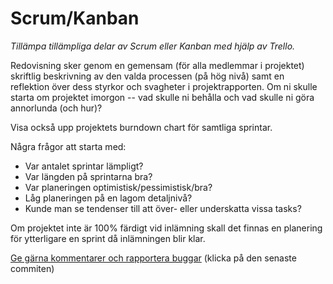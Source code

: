 # Scrum/Kanban

_Tillämpa tillämpliga delar av Scrum eller Kanban med hjälp av Trello._

Redovisning sker genom en gemensam (för alla medlemmar i
projektet) skriftlig beskrivning av den valda processen (på hög
nivå) samt en reflektion över dess styrkor och svagheter i
projektrapporten. Om ni skulle starta om projektet imorgon -- vad
skulle ni behålla och vad skulle ni göra annorlunda (och hur)?

Visa också upp projektets burndown chart för samtliga sprintar.

Några frågor att starta med:

* Var antalet sprintar lämpligt?
* Var längden på sprintarna bra?
* Var planeringen optimistisk/pessimistisk/bra?
* Låg planeringen på en lagom detaljnivå?
* Kunde man se tendenser till att över- eller underskatta vissa tasks?

Om projektet inte är 100% färdigt vid inlämning skall det finnas
en planering för ytterligare en sprint då inlämningen blir klar.

[Ge gärna kommentarer och rapportera buggar](https://github.com/IOOPM-UU/achievements/commits/master/Y64.md) (klicka på den senaste commiten)
